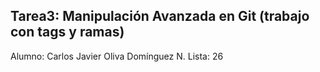 ## Tarea3: Manipulación Avanzada en Git (trabajo con tags y ramas)
Alumno: Carlos Javier Oliva Domínguez
N. Lista: 26

